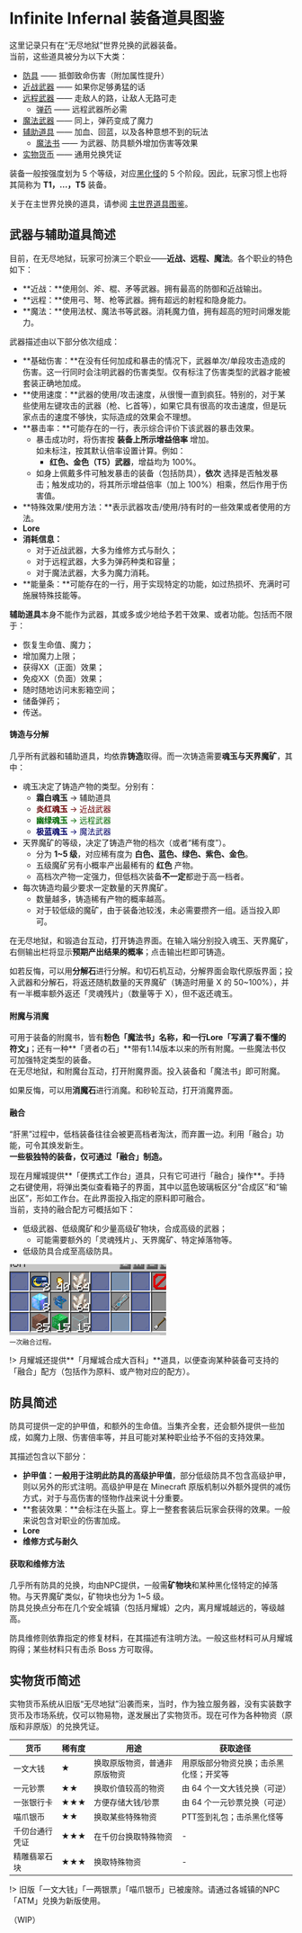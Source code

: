 # Infinite Infernal 装备道具图鉴

这里记录只有在“无尽地狱”世界兑换的武器装备。  
当前，这些道具被分为以下大类：

- [防具](#) —— 抵御致命伤害（附加属性提升）
- [近战武器](#) —— 如果你足够勇猛的话
- [远程武器](#) —— 走敌人的路，让敌人无路可走
  + [弹药](#) —— 远程武器所必需
- [魔法武器](#) —— 同上，弹药变成了魔力
- [辅助道具](#) —— 加血、回蓝，以及各种意想不到的玩法
  + [魔法书](#) —— 为武器、防具额外增加伤害等效果
- [实物货币](#实物货币简述) —— 通用兑换凭证

<!-- 注意：以上除弹药/货币以外，应单独设立页面 -->

装备一般按强度划为 5 个等级，对应[黑化怪](inf/mobs.md)的 5 个阶段。因此，玩家习惯上也将其简称为 **T1，...，T5** 装备。

关于在主世界兑换的道具，请参阅 [主世界道具图鉴](space/items.md)。

## 武器与辅助道具简述

目前，在无尽地狱，玩家可扮演三个职业——**近战、远程、魔法**。各个职业的特色如下：

- **近战：**使用剑、斧、棍、矛等武器。拥有最高的防御和近战输出。
- **远程：**使用弓、弩、枪等武器。拥有超远的射程和隐身能力。
- **魔法：**使用法杖、魔法书等武器。消耗魔力值，拥有超高的短时间爆发能力。

武器描述由以下部分依次组成：

- **基础伤害：**在没有任何加成和暴击的情况下，武器单次/单段攻击造成的伤害。这一行同时会注明武器的伤害类型。仅有标注了伤害类型的武器才能被套装正确地加成。
- **使用速度：**武器的使用/攻击速度，从很慢一直到疯狂。特别的，对于某些使用左键攻击的武器（枪、匕首等），如果它具有很高的攻击速度，但是玩家点击的速度不够快，实际造成的效果会不理想。
- **暴击率：**可能存在的一行，表示综合评价下该武器的暴击效果。
  + 暴击成功时，将伤害按 **装备上所示增益倍率** 增加。  
如未标注，按其默认倍率设置计算。例如：
    * **红色、金色（T5）武器**，增益均为 100%。
  + 如身上佩戴多件可触发暴击的装备（包括防具），**依次** 选择是否触发暴击；触发成功的，将其所示增益倍率（加上 100%）相乘，然后作用于伤害值。
- **特殊效果/使用方法：**表示武器攻击/使用/持有时的一些效果或者使用的方法。
- **Lore**
- **消耗信息：**
  + 对于近战武器，大多为维修方式与耐久；
  + 对于远程武器，大多为弹药种类和容量；
  + 对于魔法武器，大多为魔力消耗。
- **能量条：**可能存在的一行，用于实现特定的功能，如过热损坏、充满时可施展特殊技能等。

**辅助道具**本身不能作为武器，其或多或少地给予若干效果、或者功能。包括而不限于：
- 恢复生命值、魔力；
- 增加魔力上限；
- 获得XX（正面）效果；
- 免疫XX（负面）效果；
- 随时随地访问末影箱空间；
- 储备弹药；
- 传送。

#### 铸造与分解

几乎所有武器和辅助道具，均依靠**铸造**取得。而一次铸造需要**魂玉与天界魔矿**，其中：
- 魂玉决定了铸造产物的类型。分别有：
  + **霜白魂玉** → 辅助道具
  + <span style="color:#600;">**炎红魂玉** → 近战武器</span>
  + <span style="color:#060;">**幽绿魂玉** → 远程武器</span>
  + <span style="color:#006;">**极蓝魂玉** → 魔法武器</span>
- 天界魔矿的等级，决定了铸造产物的档次（或者“稀有度”）。
  + 分为 **1~5 级**，对应稀有度为 **白色、蓝色、绿色、紫色、金色**。
  + 五级魔矿另有小概率产出最稀有的 **红色** 产物。
  + 高档次产物一定强力，但低档次装备**不一定**都逊于高一档者。
- 每次铸造均最少要求一定数量的天界魔矿。
  + 数量越多，铸造稀有产物的概率越高。
  + 对于较低级的魔矿，由于装备池较浅，未必需要攒齐一组。适当投入即可。

在无尽地狱，和锻造台互动，打开铸造界面。在输入端分别投入魂玉、天界魔矿，右侧输出栏将显示**预期产出结果的概率**；点击输出栏即可铸造。

如若反悔，可以用**分解石**进行分解。和切石机互动，分解界面会取代原版界面；投入武器和分解石，将返还随机数量的天界魔矿（铸造时用量 X 的 50~100%），并有一半概率额外返还「灵魂残片」（数量等于 X），但不返还魂玉。

#### 附魔与消魔

可用于装备的附魔书，皆有**粉色「魔法书」名称，和一行Lore「写满了看不懂的符文」**；还有一种**「贤者の石」**带有1.14版本以来的所有附魔。一些魔法书仅可加强特定类型的装备。  
在无尽地狱，和附魔台互动，打开附魔界面。投入装备和「魔法书」即可附魔。

如果反悔，可以用**消魔石**进行消魔。和砂轮互动，打开消魔界面。

#### 融合

“肝黑”过程中，低档装备往往会被更高档者淘汰，而弃置一边。利用「融合」功能，可令其焕发新生。  
**一些极独特的装备，仅可通过「融合」制造。**

现在月耀城提供**「便携式工作台」道具，只有它可进行「融合」操作**。手持之右键使用，将弹出类似查看箱子的界面，其中以蓝色玻璃板区分“合成区”和“输出区”，形如工作台。在此界面投入指定的原料即可融合。  
当前，支持的融合配方可概括如下：

- 低级武器、低级魔矿和少量高级矿物块，合成高级的武器；
  + 可能需要额外的「灵魂残片」、天界魔矿、特定掉落物等。
- 低级防具合成至高级防具。

![fusion](../assets/images/inf/gui-Fusion.png)  
<small>一次融合过程。</small>

!> 月耀城还提供**「月耀城合成大百科」**道具，以便查询某种装备可支持的「融合」配方（包括作为原料、或产物对应的配方）。



## 防具简述

防具可提供一定的护甲值，和额外的生命值。当集齐全套，还会额外提供一些加成，如魔力上限、伤害倍率等，并且可能对某种职业给予不俗的支持效果。

其描述包含以下部分：
- **护甲值：**一般用于注明此防具的**高级护甲值**，部分低级防具不包含高级护甲，则以另外的形式注明。高级护甲是在 Minecraft 原版机制以外额外提供的减伤方式，对于与高伤害的怪物作战来说十分重要。
- **套装效果：**会标注在头盔上。穿上一整套套装后玩家会获得的效果。一般来说包含对职业的伤害加成。
- **Lore**
- **维修方式与耐久**

#### 获取和维修方法

几乎所有防具的兑换，均由NPC提供，一般需**矿物块**和某种黑化怪特定的掉落物。与天界魔矿类似，矿物块也分为 1~5 级。  
防具兑换点分布在几个安全城镇（包括月耀城）之内，离月耀城越远的，等级越高。

防具维修则依靠指定的修复材料，在其描述有注明方法。一般这些材料可从月耀城购得；某些材料只有击杀 Boss 方可取得。



## 实物货币简述

实物货币系统从旧版“无尽地狱”沿袭而来，当时，作为独立服务器，没有实装数字货币及市场系统，仅可以物易物，遂发展出了实物货币。现在可作为各种物资（原版和非原版）的兑换凭证。

|货币|稀有度|用途|获取途径|
|-|-|-|-|
| 一文大钱 | ★ | 换取原版物资，普通非原版物资 | 用原版部分物资兑换；击杀黑化怪；开奖等 |
| 一元钞票 | ★★ | 换取价值较高的物资 | 由 64 个一文大钱兑换（可逆） |
| 一张银行卡 | ★★★ | 方便存储大钱/钞票 | 由 64 个一元钞票兑换（可逆） |
| 喵爪银币 | ★★ | 换取某些特殊物资 | PTT签到礼包；击杀黑化怪等 |
| 千仞台通行凭证 | ★★★ | 在千仞台换取特殊物资 | - |
| 精雕翡翠石块 | ★★★ | 换取特殊物资 | - |

!> 旧版「一文大钱」「一两银票」「喵爪银币」已被废除。请通过各城镇的NPC「ATM」兑换为新版使用。

（WIP）